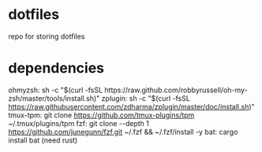 # dotfiles
repo for storing dotfiles

# dependencies
ohmyzsh: sh -c "$(curl -fsSL https://raw.github.com/robbyrussell/oh-my-zsh/master/tools/install.sh)"
zplugin: sh -c "$(curl -fsSL https://raw.githubusercontent.com/zdharma/zplugin/master/doc/install.sh)"
tmux-tpm: git clone https://github.com/tmux-plugins/tpm ~/.tmux/plugins/tpm
fzf: git clone --depth 1 https://github.com/junegunn/fzf.git ~/.fzf && ~/.fzf/install -y
bat: cargo install bat (need rust)
